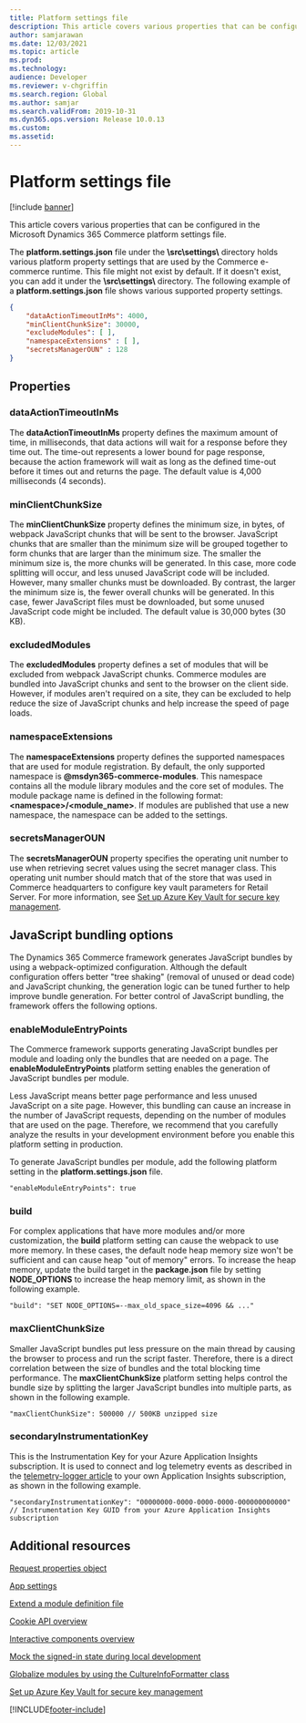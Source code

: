 ```yaml
---
title: Platform settings file
description: This article covers various properties that can be configured in the Microsoft Dynamics 365 Commerce platform settings file.
author: samjarawan
ms.date: 12/03/2021
ms.topic: article
ms.prod: 
ms.technology: 
audience: Developer
ms.reviewer: v-chgriffin
ms.search.region: Global
ms.author: samjar
ms.search.validFrom: 2019-10-31
ms.dyn365.ops.version: Release 10.0.13
ms.custom: 
ms.assetid: 
---
```


# Platform settings file

[!include [banner](../includes/banner.md)]

This article covers various properties that can be configured in the Microsoft Dynamics 365 Commerce platform settings file.

The **platform.settings.json** file under the **\\src\\settings\\** directory holds various platform property settings that are used by the Commerce e-commerce runtime. This file might not exist by default. If it doesn't exist, you can add it under the **\\src\\settings\\** directory. The following example of a **platform.settings.json** file shows various supported property settings.

```json
{
    "dataActionTimeoutInMs": 4000,
    "minClientChunkSize": 30000,
    "excludeModules": [ ],
    "namespaceExtensions" : [ ],
    "secretsManagerOUN" : 128
}
```

## Properties

### dataActionTimeoutInMs

The **dataActionTimeoutInMs** property defines the maximum amount of time, in milliseconds, that data actions will wait for a response before they time out. The time-out represents a lower bound for page response, because the action framework will wait as long as the defined time-out before it times out and returns the page. The default value is 4,000 milliseconds (4 seconds).

### minClientChunkSize

The **minClientChunkSize** property defines the minimum size, in bytes, of webpack JavaScript chunks that will be sent to the browser. JavaScript chunks that are smaller than the minimum size will be grouped together to form chunks that are larger than the minimum size. The smaller the minimum size is, the more chunks will be generated. In this case, more code splitting will occur, and less unused JavaScript code will be included. However, many smaller chunks must be downloaded. By contrast, the larger the minimum size is, the fewer overall chunks will be generated. In this case, fewer JavaScript files must be downloaded, but some unused JavaScript code might be included. The default value is 30,000 bytes (30 KB).

### excludedModules

The **excludedModules** property defines a set of modules that will be excluded from webpack JavaScript chunks. Commerce modules are bundled into JavaScript chunks and sent to the browser on the client side. However, if modules aren't required on a site, they can be excluded to help reduce the size of JavaScript chunks and help increase the speed of page loads.

### namespaceExtensions

The **namespaceExtensions** property defines the supported namespaces that are used for module registration. By default, the only supported namespace is **@msdyn365-commerce-modules**. This namespace contains all the module library modules and the core set of modules. The module package name is defined in the following format: **\<namespace\>\/\<module_name\>**. If modules are published that use a new namespace, the namespace can be added to the settings.

### secretsManagerOUN

The **secretsManagerOUN** property specifies the operating unit number to use when retrieving secret values using the secret manager class. This operating unit number should match that of the store that was used in Commerce headquarters to configure key vault parameters for Retail Server. For more information, see [Set up Azure Key Vault for secure key management](set-up-key-vault.md).

## JavaScript bundling options

The Dynamics 365 Commerce framework generates JavaScript bundles by using a webpack-optimized configuration. Although the default configuration offers better "tree shaking" (removal of unused or dead code) and JavaScript chunking, the generation logic can be tuned further to help improve bundle generation. For better control of JavaScript bundling, the framework offers the following options. 

### enableModuleEntryPoints

The Commerce framework supports generating JavaScript bundles per module and loading only the bundles that are needed on a page. The **enableModuleEntryPoints** platform setting enables the generation of JavaScript bundles per module.

Less JavaScript means better page performance and less unused JavaScript on a site page. However, this bundling can cause an increase in the number of JavaScript requests, depending on the number of modules that are used on the page. Therefore, we recommend that you carefully analyze the results in your development environment before you enable this platform setting in production.

To generate JavaScript bundles per module, add the following platform setting in the **platform.settings.json** file.

`"enableModuleEntryPoints": true`

### build

For complex applications that have more modules and/or more customization, the **build** platform setting can cause the webpack to use more memory. In these cases, the default node heap memory size won't be sufficient and can cause heap "out of memory" errors. To increase the heap memory, update the build target in the **package.json** file by setting **NODE_OPTIONS** to increase the heap memory limit, as shown in the following example.

`"build": "SET NODE_OPTIONS=--max_old_space_size=4096 && ..."`

### maxClientChunkSize

Smaller JavaScript bundles put less pressure on the main thread by causing the browser to process and run the script faster. Therefore, there is a direct correlation between the size of bundles and the total blocking time performance. The **maxClientChunkSize** platform setting helps control the bundle size by splitting the larger JavaScript bundles into multiple parts, as shown in the following example.  

`"maxClientChunkSize": 500000 // 500KB unzipped size`

### secondaryInstrumentationKey

This is the Instrumentation Key for your Azure Application Insights subscription.  It is used to connect and log telemetry events as described in the [telemetry-logger article](telemetry-logger) to your own Application Insights subscription, as shown in the following example.

`"secondaryInstrumentationKey": "00000000-0000-0000-0000-000000000000" // Instrumentation Key GUID from your Azure Application Insights subscription`

## Additional resources

[Request properties object](request-properties-object.md)

[App settings](app-settings.md)

[Extend a module definition file](extend-module-definition.md)

[Cookie API overview](cookie-api-overview.md)

[Interactive components overview](interactive-components.md)

[Mock the signed-in state during local development](mock-sign-in.md)

[Globalize modules by using the CultureInfoFormatter class](globalize-modules.md)

[Set up Azure Key Vault for secure key management](set-up-key-vault.md)


[!INCLUDE[footer-include](../../includes/footer-banner.md)]
